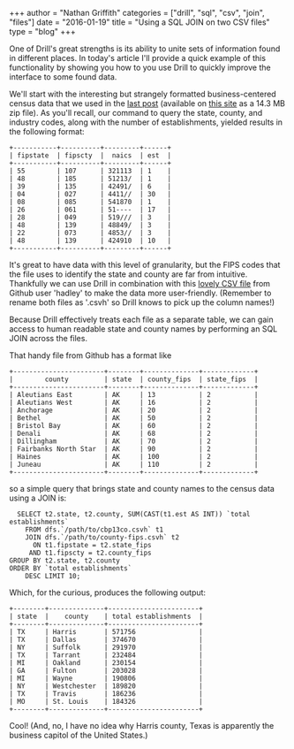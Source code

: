 +++
author = "Nathan Griffith"
categories = ["drill", "sql", "csv", "join", "files"]
date = "2016-01-19"
title = "Using a SQL JOIN on two CSV files"
type = "blog"
+++

One of Drill's great strengths is its ability to unite sets of information found in different places. In today's article
I'll provide a quick example of this functionality by showing you how to you use Drill to quickly improve the interface
to some found data.

We'll start with the interesting but strangely formatted business-centered census data that we used in the [last
post](http://www.dremio.com/blog/converting-csv-file-data-to-kudu-storage/) (available on
[this site](https://www.census.gov/econ/cbp/download/) as a 14.3 MB zip file). As you'll recall, our command to query
the state, county, and industry codes, along with the number of establishments, yielded results in the following format:

```
+-----------+----------+---------+------+
| fipstate  | fipscty  |  naics  | est  |
+-----------+----------+---------+------+
| 55        | 107      | 321113  | 1    |
| 48        | 185      | 51213/  | 1    |
| 39        | 135      | 42491/  | 6    |
| 04        | 027      | 4411//  | 30   |
| 08        | 085      | 541870  | 1    |
| 26        | 061      | 51----  | 17   |
| 28        | 049      | 519///  | 3    |
| 48        | 139      | 48849/  | 3    |
| 22        | 073      | 4853//  | 3    |
| 48        | 139      | 424910  | 10   |
+-----------+----------+---------+------+
```

It's great to have data with this level of granularity, but the FIPS codes that the file uses to identify the state and
county are far from intuitive. Thankfully we can use Drill in combination with this [lovely CSV
file](https://github.com/hadley/data-counties/blob/master/county-fips.csv) from Github user 'hadley' to make the data
more user-friendly. (Remember to rename both files as '.csvh' so Drill knows to pick up the column names!)

Because Drill effectively treats each file as a separate table, we can gain access to human readable state and county
names by performing an SQL JOIN across the files.

That handy file from Github has a format like

```
+-----------------------+--------+--------------+-------------+
|        county         | state  | county_fips  | state_fips  |
+-----------------------+--------+--------------+-------------+
| Aleutians East        | AK     | 13           | 2           |
| Aleutians West        | AK     | 16           | 2           |
| Anchorage             | AK     | 20           | 2           |
| Bethel                | AK     | 50           | 2           |
| Bristol Bay           | AK     | 60           | 2           |
| Denali                | AK     | 68           | 2           |
| Dillingham            | AK     | 70           | 2           |
| Fairbanks North Star  | AK     | 90           | 2           |
| Haines                | AK     | 100          | 2           |
| Juneau                | AK     | 110          | 2           |
+-----------------------+--------+--------------+-------------+
```

so a simple query that brings state and county names to the census data using a JOIN is:

```
  SELECT t2.state, t2.county, SUM(CAST(t1.est AS INT)) `total establishments`
    FROM dfs.`/path/to/cbp13co.csvh` t1
    JOIN dfs.`/path/to/county-fips.csvh` t2
      ON t1.fipstate = t2.state_fips
     AND t1.fipscty = t2.county_fips
GROUP BY t2.state, t2.county
ORDER BY `total establishments`
    DESC LIMIT 10;
```

Which, for the curious, produces the following output:

```
+--------+--------------+-----------------------+
| state  |    county    | total establishments  |
+--------+--------------+-----------------------+
| TX     | Harris       | 571756                |
| TX     | Dallas       | 374670                |
| NY     | Suffolk      | 291970                |
| TX     | Tarrant      | 232484                |
| MI     | Oakland      | 230154                |
| GA     | Fulton       | 203028                |
| MI     | Wayne        | 190806                |
| NY     | Westchester  | 189820                |
| TX     | Travis       | 186236                |
| MO     | St. Louis    | 184326                |
+--------+--------------+-----------------------+
```

Cool! (And, no, I have no idea why Harris county, Texas is apparently the business capitol of the United States.)
